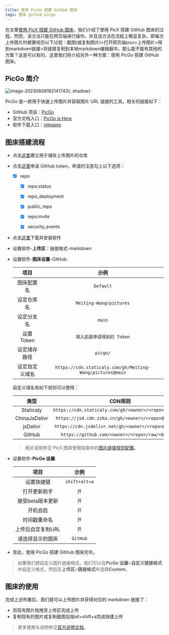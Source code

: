 ```yaml
---
title: 使用 PicGo 搭建 GitHub 图床
tags: 图床 github picgo
---
```


在文章[使用 PicX 搭建 GitHub 图床](https://meiting-wang.github.io/2023/08/08/%E4%BD%BF%E7%94%A8PicX%E6%90%AD%E5%BB%BAGitHub%E5%9B%BE%E5%BA%8A.html)，我们介绍了使用 PicX 搭建 GitHub 图床的过程。然而，该方法只能在网页端进行操作，并且该方法在流程上略显复杂，即每次上传图片时都要经历以下过程：截图(或复制图片)>打开网页端picx>上传图片>得到markdown链接>将链接复制到本地markdown编辑器中。那么能不能有其他的方案？这是可以有的，这里我们将介绍另外一种方案：使用 PicGo 搭建 GitHub 图床。

<!--more-->

## PicGo 简介

![image-20230808182141743](https://cdn.staticaly.com/gh/Meiting-Wang/pictures@main/picgo/image-20230808182141743.png){:.shadow}

PicGo 是一款用于快速上传图片并获取图片 URL 链接的工具。相关的链接如下：

- GitHub 项目：[PicGo](https://github.com/Molunerfinn/PicGo)
- 官方文档入口：[PicGo is Here](https://picgo.github.io/PicGo-Doc/zh/guide/)
- 软件下载入口：[releases](https://github.com/Molunerfinn/PicGo/releases)

## 图床搭建流程

- 点击[这里](https://github.com/new)建立用于储存上传图片的仓库

- 点击[这里](https://github.com/settings/tokens/new)申请 GitHub token，申请时注意勾上以下选项：

  - [x] repo

    - [x] repo:status

    - [x] repo_deployment

    - [x] public_repo

    - [x] repo:invite

    - [x] security_events

- 点击[这里](https://github.com/Molunerfinn/PicGo/releases)下载并安装软件

- 设置软件-**上传区**：链接格式-markdown

- 设置软件-**图床设置**-GitHub:

  |      项目      |                           示例                            |
  | :------------: | :-------------------------------------------------------: |
  |   图床配置名   |                         `Default`                         |
  |   设定仓库名   |                  `Meiting-Wang/pictures`                  |
  |   设定分支名   |                          `main`                           |
  |   设置Token    |                `填入前面申请得到的 Token`                 |
  |  设定储存路径  |                         `picgo/`                          |
  | 设定自定义域名 | `https://cdn.staticaly.com/gh/Meiting-Wang/pictures@main` |
  
  自定义域名有如下规则可以使用：
  
  |     类型      |                           CDN规则                            |
  | :-----------: | :----------------------------------------------------------: |
  |   Staticaly   | `https://cdn.staticaly.com/gh/<owner>/<repo>@<branch>` |
  | ChinaJsDelivr |  `https://jsd.cdn.zzko.cn/gh/<owner>/<repo>@<branch>`  |
  |   jsDelivr    | `https://cdn.jsdelivr.net/gh/<owner>/<repo>@<branch>`  |
  |    GitHub     |    `https://github.com/<owner>/<repo>/raw/<branch>`    |
  
  > 相关说明参见 PicX 图床使用指南中的[图片链接规则配置](https://picx-docs.xpoet.cn/usage-guide/settings.html#%E5%9B%BE%E7%89%87%E9%93%BE%E6%8E%A5%E8%A7%84%E5%88%99%E9%85%8D%E7%BD%AE)。
  
- 设置软件-**PicGo 设置**:

  |       项目        |     示例      |
  | :---------------: | :-----------: |
  |    设置快捷键     | `shift+alt+a` |
  |   打开更新助手    |     `开`      |
  | 接受beta版本更新  |     `开`      |
  |     开机自启      |     `开`      |
  |   时间戳重命名    |     `开`      |
  | 上传后自定复制URL |     `开`      |
  | 请选择显示的图床  |   `GitHub`    |

- 至此，使用 PicGo 搭建 GitHub 图床完毕。

> 如果我们想自定义图片链接格式，我们可以在**PicGo 设置**>**自定义链接格式**中自定义格式，然后在**上传区**>**链接格式**中选择**Custom**。

## 图床的使用

完成上述布置后，我们就可以上传图片并获得对应的 markdown 链接了：

- 将现有图片拖拽至上传区完成上传
- 复制现有的图片或复制截图后按alt+shift+a完成快捷上传

> 更多使用与说明参见[官方说明文档](https://picgo.github.io/PicGo-Doc/zh/guide/#picgo-is-here)。



















